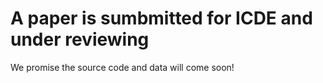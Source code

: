 # A paper is sumbmitted for ICDE and under reviewing
We promise the source code and data will come soon!
